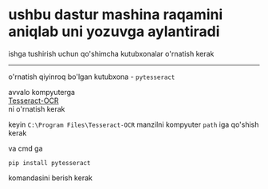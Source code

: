 # ushbu dastur mashina raqamini aniqlab uni yozuvga aylantiradi
ishga tushirish uchun qo'shimcha kutubxonalar o'rnatish kerak

--------------------
o'rnatish qiyinroq bo'lgan kutubxona - `pytesseract`

avvalo kompyuterga \
[Tesseract-OCR](https://www.softpedia.com/get/Programming/Other-Programming-Files/Tesseract-OCR.shtml) \
ni o'rnatish kerak

keyin `C:\Program Files\Tesseract-OCR` manzilni kompyuter `path` iga qo'shish kerak

va cmd ga 
```
pip install pytesseract
```
komandasini berish kerak
